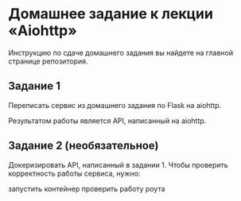 # Домашнее задание к лекции «Aiohttp»

Инструкцию по сдаче домашнего задания вы найдете на главной странице репозитория.

## Задание 1
Переписать сервис из домашнего задания по Flask на aiohttp.

Результатом работы является API, написанный на aiohttp.

## Задание 2 (необязательное)
Докеризировать API, написанный в задании 1.
Чтобы проверить корректность работы сервиса, нужно:

запустить контейнер
проверить работу роута